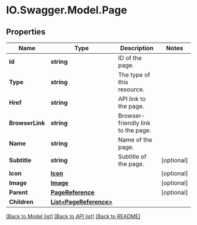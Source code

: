 # IO.Swagger.Model.Page
## Properties

Name | Type | Description | Notes
------------ | ------------- | ------------- | -------------
**Id** | **string** | ID of the page. | 
**Type** | **string** | The type of this resource. | 
**Href** | **string** | API link to the page. | 
**BrowserLink** | **string** | Browser-friendly link to the page. | 
**Name** | **string** | Name of the page. | 
**Subtitle** | **string** | Subtitle of the page. | [optional] 
**Icon** | [**Icon**](Icon.md) |  | [optional] 
**Image** | [**Image**](Image.md) |  | [optional] 
**Parent** | [**PageReference**](PageReference.md) |  | [optional] 
**Children** | [**List&lt;PageReference&gt;**](PageReference.md) |  | 

[[Back to Model list]](../README.md#documentation-for-models) [[Back to API list]](../README.md#documentation-for-api-endpoints) [[Back to README]](../README.md)

